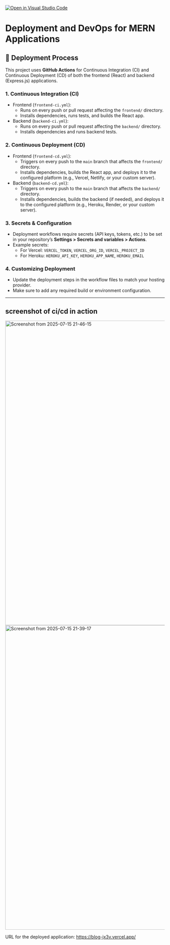 [![Open in Visual Studio Code](https://classroom.github.com/assets/open-in-vscode-2e0aaae1b6195c2367325f4f02e2d04e9abb55f0b24a779b69b11b9e10269abc.svg)](https://classroom.github.com/online_ide?assignment_repo_id=19935519&assignment_repo_type=AssignmentRepo)
# Deployment and DevOps for MERN Applications

## 🚀 Deployment Process

This project uses **GitHub Actions** for Continuous Integration (CI) and Continuous Deployment (CD) of both the frontend (React) and backend (Express.js) applications.

### 1. Continuous Integration (CI)

- Frontend (`frontend-ci.yml`):
  - Runs on every push or pull request affecting the `frontend/` directory.
  - Installs dependencies, runs tests, and builds the React app.
- Backend (`backend-ci.yml`):
  - Runs on every push or pull request affecting the `backend/` directory.
  - Installs dependencies and runs backend tests.

### 2. Continuous Deployment (CD)

- Frontend (`frontend-cd.yml`):
  - Triggers on every push to the `main` branch that affects the `frontend/` directory.
  - Installs dependencies, builds the React app, and deploys it to the configured platform (e.g., Vercel, Netlify, or your custom server).
- Backend (`backend-cd.yml`):
  - Triggers on every push to the `main` branch that affects the `backend/` directory.
  - Installs dependencies, builds the backend (if needed), and deploys it to the configured platform (e.g., Heroku, Render, or your custom server).

### 3. Secrets & Configuration

- Deployment workflows require secrets (API keys, tokens, etc.) to be set in your repository’s **Settings > Secrets and variables > Actions**.
- Example secrets:
  - For Vercel: `VERCEL_TOKEN`, `VERCEL_ORG_ID`, `VERCEL_PROJECT_ID`
  - For Heroku: `HEROKU_API_KEY`, `HEROKU_APP_NAME`, `HEROKU_EMAIL`

### 4. Customizing Deployment

- Update the deployment steps in the workflow files to match your hosting provider.
- Make sure to add any required build or environment configuration.

---
## screenshot of ci/cd in action
<img width="940" height="961" alt="Screenshot from 2025-07-15 21-46-15" src="https://github.com/user-attachments/assets/98ec9fb7-dfe1-476f-9444-c8a445d26230" />
<img width="940" height="961" alt="Screenshot from 2025-07-15 21-39-17" src="https://github.com/user-attachments/assets/a4e0fe2b-a1c3-4e98-bec9-cabbe62208bb" />

URL for the deployed application: https://blog-jx3v.vercel.app/
